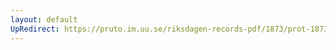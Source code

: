 ```yaml
---
layout: default
UpRedirect: https://pruto.im.uu.se/riksdagen-records-pdf/1873/prot-1873--ak--517/prot-1873--ak--517_017.pdf
---
```

